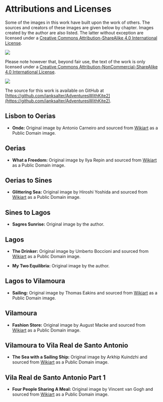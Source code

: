 # Attributions and Licenses #

Some of the images in this work have built upon the work of others. The sources and 
creators of these images are given below by chapter. Images created by the author are also listed. The latter without exception are licensed under a [Creative Commons Attribution-ShareAlike 4.0 International License](href="http://creativecommons.org/licenses/by-sa/4.0/").

![](https://i.creativecommons.org/l/by-sa/4.0/88x31.png)

Please note however that, beyond fair use, the text of the work is only licensed under a [Creative Commons Attribution-NonCommercial-ShareAlike 4.0 International License](href="http://creativecommons.org/licenses/by-nc-sa/4.0/).

![](https://i.creativecommons.org/l/by-nc-sa/4.0/88x31.png)

The source for this work is available on GitHub at [https://github.com/ianksalter/AdventuresWithKite2](https://github.com/ianksalter/AdventuresWithKite2).

## Lisbon to Oerias ##

* **Onde:** Original image by Antonio Carneiro and sourced from [Wikiart](https://www.wikiart.org/) as a Public Domain image. 

## Oerias ##

* **What a Freedom:** Original image by Ilya Repin and sourced from [Wikiart](https://www.wikiart.org/) as a Public Domain image.  

## Oerias to Sines ##

* **Glittering Sea:** Original image by Hiroshi Yoshida and sourced from [Wikiart](https://www.wikiart.org/) as a Public Domain image.  

## Sines to Lagos ##

* **Sagres Sunrise:** Original image by the author.  

## Lagos ##

* **The Drinker:** Original image by Umberto Boccioni and sourced from [Wikiart](https://www.wikiart.org/) as a Public Domain image.

* **My Two Equilibria:** Original image by the author.

## Lagos to Vilamoura ##

* **Sailing:** Original image by Thomas Eakins and sourced from [Wikiart](https://www.wikiart.org/) as a Public Domain image.

## Vilamoura ##

* **Fashion Store:** Original image by August Macke and sourced from [Wikiart](https://www.wikiart.org/) as a Public Domain image. 

## Vilamoura to Vila Real de Santo Antonio ##

* **The Sea with a Sailing Ship:** Original image by Arkhip Kuindzhi and sourced from [Wikiart](https://www.wikiart.org/) as a Public Domain image. 

## Vila Real de Santo Antonio Part 1 ##

* **Four People Sharing A Meal:** Original image by Vincent van Gogh and sourced from [Wikiart](https://www.wikiart.org/) as a Public Domain image.   
